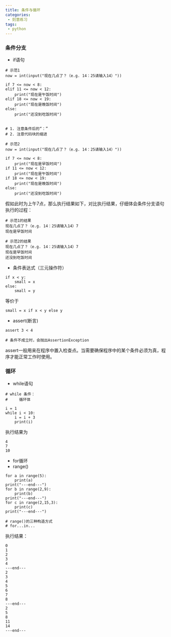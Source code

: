 ```yaml
---
title: 条件与循环
categories:
 - 刻意练习
tags:
 - python
---
```


### 条件分支
- if语句
```
# 示范1
now = int(input("现在几点了？（e.g. 14：25请输入14）"))

if 7 <= now < 8:
elif 11 <= now < 12:
    print("现在是午饭时间")
elif 18 <= now < 19:
    print("现在是晚饭时间")
else:
    print("还没到吃饭时间")


# 1. 注意条件后的“：”
# 2. 注意代码块的缩进
```

```
# 示范2
now = int(input("现在几点了？（e.g. 14：25请输入14）"))

if 7 <= now < 8:
    print("现在是早饭时间")
if 11 <= now < 12:
    print("现在是午饭时间")
if 18 <= now < 19:
    print("现在是晚饭时间")
else:
    print("还没到吃饭时间")
```
假如此时为上午7点，那么执行结果如下，对比执行结果，仔细体会条件分支语句执行的过程：
```
# 示范1的结果
现在几点了？（e.g. 14：25请输入14）7
现在是早饭时间
```
```
# 示范2的结果
现在几点了？（e.g. 14：25请输入14）7
现在是早饭时间
还没到吃饭时间
```
- 条件表达式（三元操作符）
```
if x < y:
    small = x
else:
    small = y
```
等价于
```
small = x if x < y else y
```
- assert(断言)
```
assert 3 < 4

# 条件不成立时，会抛出AssertionException
```
assert一般用来在程序中置入检查点。当需要确保程序中的某个条件必须为真，程序才能正常工作时使用。

### 循环
- while语句
```
# while 条件：
#     循环体

i = 1
while i < 10:
    i = i + 3
    print(i)
```
执行结果为
```
4
7
10
```

- for循环
- range()
```
for a in range(5):
    print(a)
print("---end---")
for b in range(2,9):
    print(b)
print("---end---")
for c in range(2,15,3):
    print(c)
print("---end---")

# range()的三种构造方式
# for...in...
```
执行结果：
```
0
1
2
3
4
---end---
2
3
4
5
6
7
8
---end---
2
5
8
11
14
---end---
```